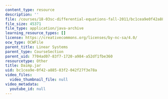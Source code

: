 ```yaml
---
content_type: resource
description: ''
file: /courses/18-03sc-differential-equations-fall-2011/bc1cea9e0f42a88583f2042f27f3e78a_Daimp.jar
file_size: 45371
file_type: application/java-archive
learning_resource_types: []
license: https://creativecommons.org/licenses/by-nc-sa/4.0/
ocw_type: OCWFile
parent_title: Linear Systems
parent_type: CourseSection
parent_uid: 7704ad07-83f7-1720-a984-a52df1fbe360
resourcetype: Other
title: Daimp.jar
uid: bc1cea9e-0f42-a885-83f2-042f27f3e78a
video_files:
  video_thumbnail_file: null
video_metadata:
  youtube_id: null
---
```

